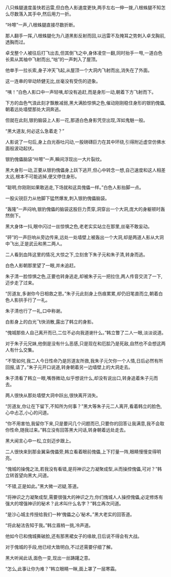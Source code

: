 
八只蛛腿速度虽快若迅雷,但白色人影速度更快,两手左右一伸一拨,八根蛛腿不知怎么尽数落入其手中,然后用力一折。

“咔嚓”一声,八根蛛腿直接尽数折断。

那人翻手一挥,八根蛛腿化为八道黑影反射而回,以迅雷不及掩耳之势刺入卓戈胸前,透胸而过。

卓戈整个人被往后打飞出去,但其倒飞之中,身体凌空一翻,同时抬手一甩,一道白色长索从其袖中飞射而出,“咄”的一声刺入了屋顶。

他单手一拉长索,身子冲天飞起,从屋顶一个大洞内飞射而出,消失在了外面。

这一连串的举动矫健无比,丝毫没有受伤的迹象。

“咦！”白色人影口中一声轻咦,却没有追赶,而是身形一动,朝着下方飞射而下。

下方的血色气浪此刻才飘散减弱,黑大满脸惊惧之色,催动刚刚稳住身形的银豹傀儡,朝着远处墙壁那处大洞奔逃。

但就在此刻,银豹脑袋上人影一花,那道白色身影凭空出现,浑如鬼魅一般。

“黑大道友,何必这么急着走？”

人影说了一句后,身上白光吞吐闪动,一股磅礴巨力在其中环绕,引得附近虚空仿佛水面般波动起伏。

银豹傀儡脑袋“咔嚓”一声,瞬间浮现出一大片裂纹。

黑大身形一动,正要从银豹傀儡身上跃下逃开,但心中转念一想,自己速度和这人相差太远,根本不可能逃掉,便又停住身形。

“聪明,你刚刚如果敢逃走,下场就和这具傀儡一样。”白色人影抬脚一点。

一股尖锐巨力从他脚下猛然爆发,刺入银豹傀儡脑袋。

“轰隆”一声闷响,银豹傀儡的脑袋这股巨力贯穿,洞穿出一个大洞,庞大的身躯顿时轰然倒下。

黑大身体一抖,眼中闪过一丝惊惧之色,老老实实站立在那里,丝毫不敢妄动。

“砰”的一声巨响从旁边传来,远处一处墙壁上被轰出一个大洞,却是两道人影从大洞中飞出,正是武云和黑二两人。

二人看到血阵这里的情况,大惊之下,立刻舍下朱子元和朱子清,转身而逃。

白色人影朝那里望了一眼,并未追赶。

朱子清一脸惊惧之色,正要也转身逃走,却被朱子元一把拉住,两人传音交流了一下,迈步走了过来。

“厉道友,多谢你今日相救之恩。”朱子元此刻身上伤痕累累,却仍旧笔直而立,朝着白色人影拱手行了一礼。

朱子清也行了一礼,口中称谢。

白影身上的白光飞快消散,露出了韩立的身影。

“傀城那些人自己离开而已,二位不必向我道谢什么。”韩立瞥了二人一眼,淡淡说道。

对于朱子元兄妹,他倒是没有什么恶感,只是现在和厄脍乃是死敌,自然也不会想这两人有什么交集。

“不管如何,我二人今日性命乃是厉道友所救,我朱子元欠你一个人情,日后必然有所回报,请了。”朱子元开口说道,转身朝着另一边墙壁上的大洞走去。

朱子清看了韩立一眼,嘴唇微动,似乎想说什么,却没有说出口,转身追着朱子元而去。

两人很快从那处墙壁大洞中跃出,很快离开消失。

“厉道友,你让在下留下,不知所为何事？”黑大等朱子元二人离开,看着韩立的脸色,心中忐忑,小心的问道。

“你不用害怕,我留你下来,只是要问几个问题而已,只要你的回答让我满意,我不会取你性命,随我过来。”韩立没有回答黑大问话,转身朝着远处走去。

黑大闻言心中一松,立刻迈步跟上。

二人很快来到那金翼枭傀儡旁,韩立看着眼前傀儡,上下打量一阵,眼睛慢慢变得明亮。

“傀城的操傀之法,若我没有看错,是将神识之力凝聚成型,从而操控傀儡,可对？”韩立转首望向黑大,问道。

“不错,正是如此。”黑大微一迟疑,答道。

“将神识之力凝聚成型,需要很强大的神识之力,你们傀城人人操控傀儡,必定修炼有强大的增强神识的秘术？此术叫什么名字？”韩立再次问道。

“是沙心城主传授给我们一种‘傀儡之心’秘术。”黑大老实的回答道。

“将此秘法告知于我。”韩立眉梢一挑,冷声道。

他如今已和傀城撕破脸,还有那黑裙女子的缘故,日后说不得会有大战。

对于傀城的手段,他已经大致明白,不过还需要仔细了解。

黑大听闻此话,面色一变,现出一丝踌躇之意。

“怎么,此事让你为难？”韩立眼睛一眯,面上罩了一层寒霜。